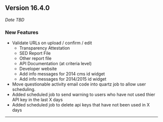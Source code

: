 
## Version 16.4.0
_Date TBD_

### New Features
* Validate URLs on upload / confirm / edit
  * Transparency Attestation
  * SED Report File
  * Other report file
  * API Documentation (at criteria level)
  * Developer website
  * Add info messages for 2014 cms id widget
  * Add info messages for 2014/2015 id widget
* Move questionable activity email code into quartz job to allow user scheduling.
* Added scheduled job to send warning to users who have not used thier API key in the last X days
* Added scheduled job to delete api keys that have not been used in X days
---
